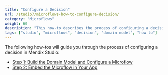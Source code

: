 ```yaml
---
title: "Configure a Decision"
url: /studio7/microflows-how-to-configure-decision/
category: "Microflows"
weight: 60
description: "This how-to describes the process of configuring a decision in Mendix Studio."
tags: ["studio", "microflows", "decision", "domain model", "how to"]
---
```


The following how-tos will guide you through the process of configuring a decision in Mendix Studio:

* [Step 1: Build the Domain Model and Configure a Microflow](/studio7/microflows-how-to-configure-decision-p1/)
* [Step 2: Embed the Microflow in Your App](/studio7/microflows-how-to-configure-decision-p2/)
